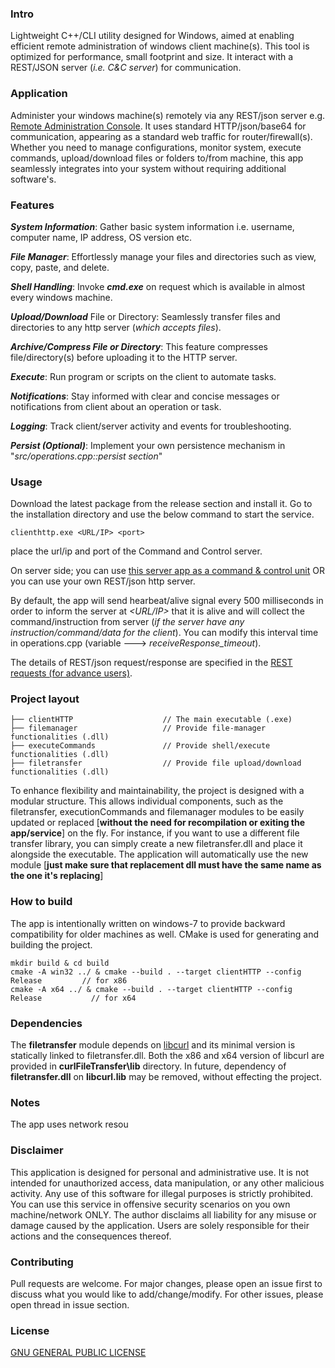 ### Intro
Lightweight C++/CLI utility designed for Windows, aimed at enabling efficient remote administration of windows client machine(s). This tool is optimized for performance, small footprint and size. It interact with a REST/JSON server (*i.e. C&C server*) for communication.

### Application
Administer your windows machine(s) remotely via any REST/json server e.g. [Remote Administration Console](https://github.com/tajiknomi/Remote_Administrative_Console). It uses standard HTTP/json/base64 for communication, appearing as a standard web traffic for router/firewall(s). Whether you need to manage configurations, monitor system, execute commands, upload/download files or folders to/from machine, this app seamlessly integrates into your system without requiring additional software's.

### Features

***System Information***: Gather basic system information i.e. username, computer name, IP address, OS version etc.

***File Manager***: Effortlessly manage your files and directories such as view, copy, paste, and delete.

***Shell Handling***: Invoke ***cmd.exe*** on request which is available in almost every windows machine.

***Upload/Download*** File or Directory: Seamlessly transfer files and directories to any http server (*which accepts files*).

***Archive/Compress File or Directory***: This feature compresses file/directory(s) before uploading it to the HTTP server.

***Execute***: Run program or scripts on the client to automate tasks.

***Notifications***: Stay informed with clear and concise messages or notifications from client about an operation or task.

***Logging***: Track client/server activity and events for troubleshooting.

***Persist (Optional)***: Implement your own persistence mechanism in "*src/operations.cpp::persist section*"

### Usage
Download the latest package from the release section and install it. Go to the installation directory and use the below command to start the service.
```
clienthttp.exe <URL/IP> <port>
```
place the url/ip and port of the Command and Control server.

On server side; you can use [this server app as a command & control unit](https://github.com/tajiknomi/Remote_Administrative_Console/releases/tag/v1.0.1) OR you can use your own REST/json http server.


By default, the app will send hearbeat/alive signal every 500 milliseconds in order to inform the server at *<URL/IP>* that it is alive and will collect the command/instruction from server (*if the server have any instruction/command/data for the client*). You can modify this interval time in operations.cpp (variable ---> *receiveResponse_timeout*).

The details of REST/json request/response are specified in the [REST requests (for advance users)](https://github.com/tajiknomi/Remote_Administrative_Console/blob/main/README.md#rest-requests-for-advance-users).


### Project layout

```
├── clientHTTP                    // The main executable (.exe)
├── filemanager                   // Provide file-manager functionalities (.dll)
├── executeCommands               // Provide shell/execute functionalities (.dll)
├── filetransfer                  // Provide file upload/download functionalities (.dll)
```
To enhance flexibility and maintainability, the project is designed with a modular structure. This allows individual components, such as the filetransfer, executionCommands and filemanager modules to be easily updated or replaced [**without the need for recompilation or exiting the app/service**] on the fly. For instance, if you want to use a different file transfer library, you can simply create a new filetransfer.dll and place it alongside the executable. The application will automatically use the new module [**just make sure that replacement dll must have the same name as the one it's replacing**]

### How to build
The app is intentionally written on windows-7 to provide backward compatibility for older machines as well. CMake is used for generating and building the project.

```
mkdir build & cd build
cmake -A win32 ../ & cmake --build . --target clientHTTP --config Release         // for x86
cmake -A x64 ../ & cmake --build . --target clientHTTP --config Release           // for x64
```

### Dependencies
The **filetransfer** module depends on [libcurl](https://curl.se/libcurl/) and its minimal version is statically linked to filetransfer.dll. Both the x86 and x64 version of libcurl are provided in **curlFileTransfer\lib** directory. In future, dependency of **filetransfer.dll** on **libcurl.lib** may be removed, without effecting the project.

### Notes
The app uses network resou

### Disclaimer
This application is designed for personal and administrative use. It is not intended for unauthorized access, data manipulation, or any other malicious activity. Any use of this software for illegal purposes is strictly prohibited. You can use this service in offensive security scenarios on you own machine/network ONLY.
The author disclaims all liability for any misuse or damage caused by the application. Users are solely responsible for their actions and the consequences thereof.

### Contributing

Pull requests are welcome. For major changes, please open an issue first
to discuss what you would like to add/change/modify.
For other issues, please open thread in issue section.

### License

[GNU GENERAL PUBLIC LICENSE](https://www.gnu.org/licenses/gpl-3.0.en.html)
